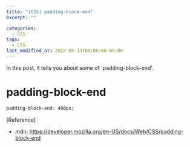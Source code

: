 ```yaml
---
title: "[CSS] padding-block-end"
excerpt: ""

categories:
  - CSS
tags:
  - CSS
last_modified_at: 2023-05-13T08:06:00-05:00
---
```


In this post, it tells you about some of 'padding-block-end'.

# padding-block-end

```css
padding-block-end: 400px;
```

[Reference]

- mdn: <https://developer.mozilla.org/en-US/docs/Web/CSS/padding-block-end>
